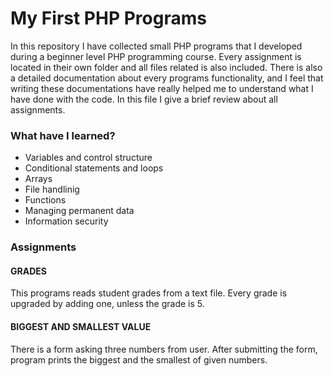 # My First PHP Programs 

In this repository I have collected small PHP programs that I developed during a beginner level PHP programming course. Every assignment is located in their own folder and all files related is also included. There is also a detailed documentation about every programs functionality, and I feel that writing these documentations have really helped me to understand what I have done with the code. In this file I give a brief review about all assignments.

### What have I learned?

* Variables and control structure
* Conditional statements and loops
* Arrays
* File handlinig
* Functions
* Managing permanent data
* Information security

### Assignments
#### GRADES
This programs reads student grades from a text file. Every grade is upgraded by adding one, unless the grade is 5.

#### BIGGEST AND SMALLEST VALUE
There is a form asking three numbers from user. After submitting the form, program prints the biggest and the smallest of given numbers.

